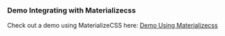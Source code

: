 ### Demo Integrating with Materializecss

Check out a demo using MaterializeCSS here:
[Demo Using Materializecss](https://qln.link)

